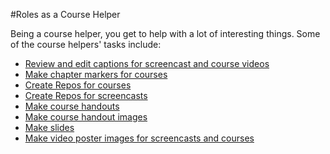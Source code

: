 #Roles as a Course Helper


Being a course helper, you get to help with a lot of interesting things. Some of the course helpers' tasks include:

* [Review and edit captions for screencast and course videos](https://github.com/learnable-content/contributor-documentation/blob/master/Course%20Helpers%20%26%20TA's/Captions.md)
* [Make chapter markers for courses](https://github.com/learnable-content/contributor-documentation/blob/master/Course%20Helpers%20%26%20TA's/ChapterMarkers_how-to.md)
* [Create Repos for courses](https://github.com/learnable-content/contributor-documentation/blob/master/Course%20Helpers%20%26%20TA's/Course-Repositories.md)
* [Create Repos for screencasts](https://github.com/learnable-content/contributor-documentation/blob/master/Course%20Helpers%20%26%20TA's/Repositories.md)
* [Make course handouts ](https://github.com/learnable-content/contributor-documentation/blob/master/Course%20Helpers%20%26%20TA's/Handouts.md)
* [Make course handout images](https://github.com/learnable-content/contributor-documentation/blob/master/Course%20Helpers%20%26%20TA's/Hanout-images.md)
* [Make slides](https://github.com/learnable-content/contributor-documentation/blob/master/Course%20Helpers%20%26%20TA's/Slides.md)
* [Make video poster images for screencasts and courses](https://github.com/learnable-content/contributor-documentation/blob/master/Course%20Helpers%20%26%20TA's/Screencast_posters.md)


